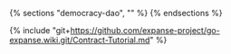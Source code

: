 {% sections "democracy-dao", "" %}
{% endsections %}

{% include "git+https://github.com/expanse-project/go-expanse.wiki.git/Contract-Tutorial.md" %}